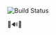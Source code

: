 ![Build Status](https://codebuild.us-east-1.amazonaws.com/badges?uuid=eyJlbmNyeXB0ZWREYXRhIjoiS1FHT1d1RThLQUV6bzMzZ1JtZzh4T0c1WFJ6V1E5c1ZYeWpIZXJrOGlCOHJlQW5MTkhrYkU1TE9kOElHc3pjcS9yZGlUd2ZySTIxOUtHZ0t0UFpUN2xzPSIsIml2UGFyYW1ldGVyU3BlYyI6Inc4Z1M1TU01N3JFdmZSZ28iLCJtYXRlcmlhbFNldFNlcmlhbCI6MX0%3D&branch=master)

🐐🔊🎉
